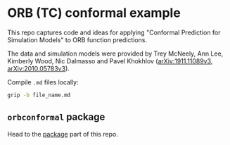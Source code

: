 # ORB (TC) conformal example

This repo captures code and ideas for applying "Conformal Prediction for Simulation Models" to ORB function predictions.

The data and simulation models were provided by Trey McNeely, Ann Lee, Kimberly Wood, Nic Dalmasso and Pavel Khokhlov ([arXiv:1911.11089v3](https://arxiv.org/abs/1911.11089), [arXiv:2010.05783v3](https://arxiv.org/abs/1911.11089)).


Compile `.md` files locally:

```bash
grip -b file_name.md
```

## `orbconformal` package

Head to the [package](https://github.com/benjaminleroy/orb-tc-conformal/tree/main/package/orbconformal) part of this repo.

